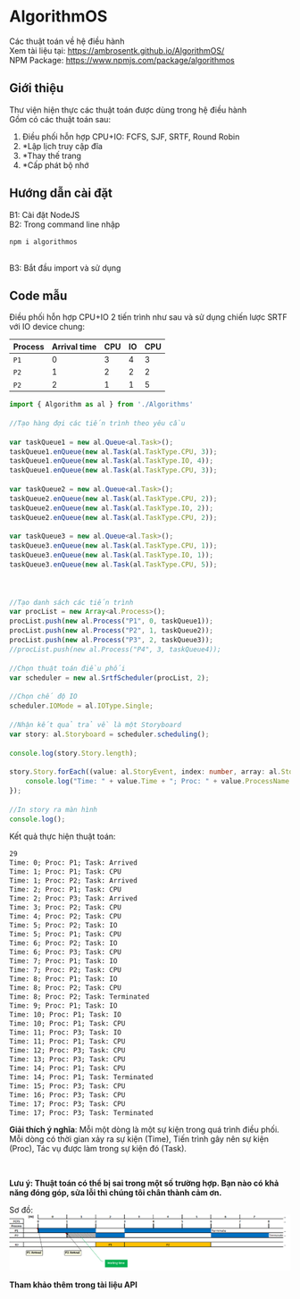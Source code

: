 # AlgorithmOS
Các thuật toán về hệ điều hành</br>
Xem tài liệu tại: https://ambrosentk.github.io/AlgorithmOS/
</br>
NPM Package: https://www.npmjs.com/package/algorithmos
<h2>Giới thiệu</h2>
<p>Thư viện hiện thực các thuật toán được dùng trong hệ điều hành</br>
Gồm có các thuật toán sau:</br>

1. Điều phối hỗn hợp CPU+IO: FCFS, SJF, SRTF, Round Robin
2. *Lập lịch truy cập đĩa</br>
3. *Thay thế trang</br>
4. *Cấp phát bộ nhớ</br>
</p>
<h2>Hướng dẫn cài đặt</h2>
<p>B1: Cài đặt NodeJS</br>
B2: Trong command line nhập</br>

```batch
npm i algorithmos
```
</br>
B3: Bắt đầu import và sử dụng
</p>
<h2>Code mẫu</h2>
Điều phối hỗn hợp CPU+IO 2 tiến trình như sau và sử dụng chiến lược SRTF với IO device chung:

Process | Arrival time | CPU | IO | CPU
--- | --- | --- | --- | --- |
`P1` | 0 | 3 | 4 | 3
`P2` | 1 | 2 | 2 | 2
`P2` | 2 | 1 | 1 | 5

```typescript
import { Algorithm as al } from './Algorithms'

//Tạo hàng đợi các tiến trình theo yêu cầu

var taskQueue1 = new al.Queue<al.Task>();
taskQueue1.enQueue(new al.Task(al.TaskType.CPU, 3));
taskQueue1.enQueue(new al.Task(al.TaskType.IO, 4));
taskQueue1.enQueue(new al.Task(al.TaskType.CPU, 3));

var taskQueue2 = new al.Queue<al.Task>();
taskQueue2.enQueue(new al.Task(al.TaskType.CPU, 2));
taskQueue2.enQueue(new al.Task(al.TaskType.IO, 2));
taskQueue2.enQueue(new al.Task(al.TaskType.CPU, 2));

var taskQueue3 = new al.Queue<al.Task>();
taskQueue3.enQueue(new al.Task(al.TaskType.CPU, 1));
taskQueue3.enQueue(new al.Task(al.TaskType.IO, 1));
taskQueue3.enQueue(new al.Task(al.TaskType.CPU, 5));



//Tạo danh sách các tiến trình
var procList = new Array<al.Process>();
procList.push(new al.Process("P1", 0, taskQueue1));
procList.push(new al.Process("P2", 1, taskQueue2));
procList.push(new al.Process("P3", 2, taskQueue3));
//procList.push(new al.Process("P4", 3, taskQueue4));

//Chọn thuật toán điều phối
var scheduler = new al.SrtfScheduler(procList, 2);

//Chọn chế độ IO
scheduler.IOMode = al.IOType.Single;

//Nhận kết quả trả về là một Storyboard
var story: al.Storyboard = scheduler.scheduling();

console.log(story.Story.length);

story.Story.forEach((value: al.StoryEvent, index: number, array: al.StoryEvent[]) => {
    console.log("Time: " + value.Time + "; Proc: " + value.ProcessName + "; Task: ");
});

//In story ra màn hình
console.log();
```
Kết quả thực hiện thuật toán:</br>

```
29
Time: 0; Proc: P1; Task: Arrived
Time: 1; Proc: P1; Task: CPU
Time: 1; Proc: P2; Task: Arrived
Time: 2; Proc: P1; Task: CPU
Time: 2; Proc: P3; Task: Arrived
Time: 3; Proc: P2; Task: CPU
Time: 4; Proc: P2; Task: CPU
Time: 5; Proc: P2; Task: IO
Time: 5; Proc: P1; Task: CPU
Time: 6; Proc: P2; Task: IO
Time: 6; Proc: P3; Task: CPU
Time: 7; Proc: P1; Task: IO
Time: 7; Proc: P2; Task: CPU
Time: 8; Proc: P1; Task: IO
Time: 8; Proc: P2; Task: CPU
Time: 8; Proc: P2; Task: Terminated
Time: 9; Proc: P1; Task: IO
Time: 10; Proc: P1; Task: IO
Time: 10; Proc: P1; Task: CPU
Time: 11; Proc: P3; Task: IO
Time: 11; Proc: P1; Task: CPU
Time: 12; Proc: P3; Task: CPU
Time: 13; Proc: P3; Task: CPU
Time: 14; Proc: P1; Task: CPU
Time: 14; Proc: P1; Task: Terminated
Time: 15; Proc: P3; Task: CPU
Time: 16; Proc: P3; Task: CPU
Time: 17; Proc: P3; Task: CPU
Time: 17; Proc: P3; Task: Terminated
```

**Giải thích ý nghĩa**: Mỗi một dòng là một sự kiện trong quá trình điều phối. Mỗi dòng có thời gian xảy ra sự kiện (Time), Tiến trình gây nên sự kiện (Proc), Tác vụ được làm trong sự kiện đó (Task).


</br>

**Lưu ý: Thuật toán có thể bị sai trong một số trường hợp. Bạn nào có khả năng đóng góp, sửa lỗi thì chúng tôi chân thành cảm ơn.**

Sơ đồ:
![alt text](./assets/Example_FCFS.PNG)

**Tham khảo thêm trong tài liệu API**
